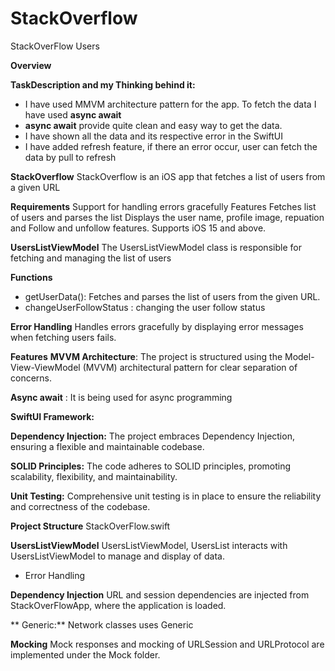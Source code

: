# StackOverflow
StackOverFlow Users

**Overview**

**TaskDescription and my Thinking behind it:**
- I have used MMVM architecture pattern for the app. To fetch the data I have used  **async await** 
- **async await** provide quite clean and easy way to get the data.
- I have shown all the data and its respective error in the SwiftUI
- I have added refresh feature, if there an error occur, user can fetch the data by pull to refresh

**StackOverflow**
StackOverflow is an iOS app that fetches a list of users from a given URL

**Requirements**
Support for handling errors gracefully
Features
Fetches list of users and parses the list
Displays the user name, profile image, repuation and Follow and unfollow features.
Supports iOS 15 and above.

**UsersListViewModel**
The UsersListViewModel class is responsible for fetching and managing the list of users 

**Functions**
- getUserData(): Fetches and parses the list of users from the given URL.
- changeUserFollowStatus : changing the user follow status

**Error Handling**
 Handles errors gracefully by displaying error messages when fetching users fails.


**Features**
**MVVM Architecture**: The project is structured using the Model-View-ViewModel (MVVM) architectural pattern for clear separation of concerns.

**Async await** :
It is being used for async programming


**SwiftUI Framework:** 

**Dependency Injection:** The project embraces Dependency Injection, ensuring a flexible and maintainable codebase.

**SOLID Principles:** The code adheres to SOLID principles, promoting scalability, flexibility, and maintainability.

**Unit Testing:** Comprehensive unit testing is in place to ensure the reliability and correctness of the codebase.

**Project Structure**
StackOverFlow.swift

**UsersListViewModel**
UsersListViewModel, UsersList interacts with UsersListViewModel to manage and display of data.
- Error Handling

**Dependency Injection**
URL and session dependencies are injected from StackOverFlowApp, where the application is loaded.

** Generic:**
Network classes uses Generic 


**Mocking**
Mock responses and mocking of URLSession and URLProtocol are implemented under the Mock folder.

